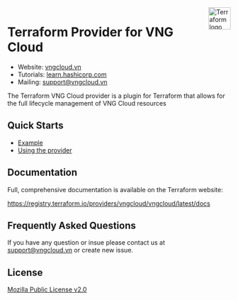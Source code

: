 <a href="https://terraform.io">
    <img src=".github/workflows/terraform-svgrepo-com.svg" alt="Terraform logo" title="Terraform" align="right" height="50" />
</a>

# Terraform Provider for VNG Cloud

- Website: [vngcloud.vn](https://www.vngcloud.vn/)
- Tutorials: [learn.hashicorp.com](https://learn.hashicorp.com/terraform?track=getting-started#getting-started)
- Mailing: [support@vngcloud.vn](mailto:support@vngcloud.vn)

The Terraform VNG Cloud provider is a plugin for Terraform that allows for the full lifecycle management of VNG Cloud resources

## Quick Starts

- [Example](https://docs.vngcloud.vn/pages/viewpage.action?pageId=49650381)
- [Using the provider](https://registry.terraform.io/providers/vngcloud/vngcloud/latest/docs)

## Documentation

Full, comprehensive documentation is available on the Terraform website:

https://registry.terraform.io/providers/vngcloud/vngcloud/latest/docs

## Frequently Asked Questions

If you have any question or insue please contact us at [support@vngcloud.vn](mailto:support@vngcloud.vn) or create new issue.

## License
[Mozilla Public License v2.0](https://github.com/vngcloud/terraform-provider-vngcloud/blob/main/LICENSE)
